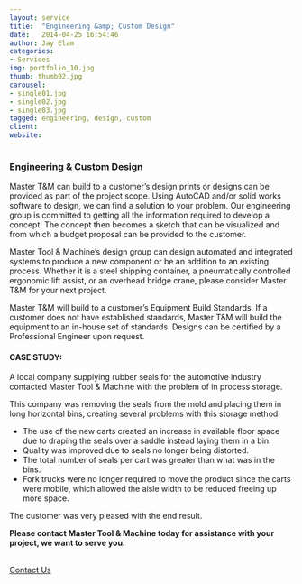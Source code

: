 ```yaml
---
layout: service
title:  "Engineering &amp; Custom Design"
date:   2014-04-25 16:54:46
author: Jay Elam
categories:
- Services
img: portfolio_10.jpg
thumb: thumb02.jpg
carousel:
- single01.jpg
- single02.jpg
- single03.jpg
tagged: engineering, design, custom
client:
website:
---
```

### Engineering & Custom Design
Master T&M can build to a customer’s design prints or designs can be provided as part of the project scope. Using AutoCAD and/or solid works software to design, we can find a solution to your problem. Our engineering group is committed to getting all the information required to develop a concept. The concept then becomes a sketch that can be visualized and from which a budget proposal can be provided to the customer.

Master Tool & Machine’s design group can design automated and integrated systems to produce a new component or be an addition to an existing process. Whether it is a steel shipping container, a pneumatically controlled ergonomic lift assist, or an overhead bridge crane, please consider Master T&M for your next project.

Master T&M will build to a customer’s Equipment Build Standards. If a customer does not have established standards, Master T&M will build the equipment to an in-house set of standards. Designs can be certified by a Professional Engineer upon request.

#### CASE STUDY:
A local company supplying rubber seals for the automotive industry contacted Master Tool & Machine with the problem of in process storage.

This company was removing the seals from the mold and placing them in long horizontal bins, creating several problems with this storage method.
- The use of the new carts created an increase in available floor space due to draping the seals over a saddle instead laying them in a bin.
- Quality was improved due to seals no longer being distorted.
- The total number of seals per cart was greater than what was in the bins.
- Fork trucks were no longer required to move the product since the carts were mobile, which allowed the aisle width to be reduced freeing up more space.

The customer was very pleased with the end result.

**Please contact Master Tool & Machine today for assistance with your project, we want to serve you.**
<p><br/><a href="/contact/" class="btn btn-theme">Contact Us</a></p>
